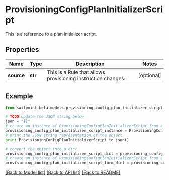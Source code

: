 # ProvisioningConfigPlanInitializerScript

This is a reference to a plan initializer script.

## Properties
Name | Type | Description | Notes
------------ | ------------- | ------------- | -------------
**source** | **str** | This is a Rule that allows provisioning instruction changes. | [optional] 

## Example

```python
from sailpoint.beta.models.provisioning_config_plan_initializer_script import ProvisioningConfigPlanInitializerScript

# TODO update the JSON string below
json = "{}"
# create an instance of ProvisioningConfigPlanInitializerScript from a JSON string
provisioning_config_plan_initializer_script_instance = ProvisioningConfigPlanInitializerScript.from_json(json)
# print the JSON string representation of the object
print ProvisioningConfigPlanInitializerScript.to_json()

# convert the object into a dict
provisioning_config_plan_initializer_script_dict = provisioning_config_plan_initializer_script_instance.to_dict()
# create an instance of ProvisioningConfigPlanInitializerScript from a dict
provisioning_config_plan_initializer_script_form_dict = provisioning_config_plan_initializer_script.from_dict(provisioning_config_plan_initializer_script_dict)
```
[[Back to Model list]](../README.md#documentation-for-models) [[Back to API list]](../README.md#documentation-for-api-endpoints) [[Back to README]](../README.md)


